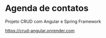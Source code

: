 # Agenda de contatos

Projeto CRUD com Angular e Spring Framework

https://crud-angular.onrender.com
